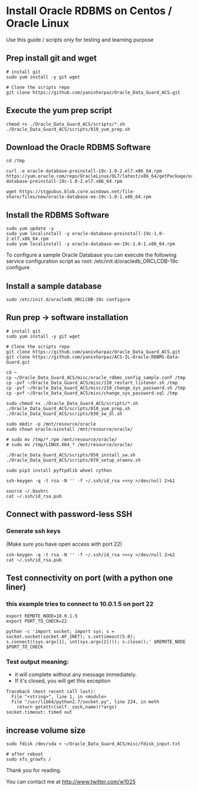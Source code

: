 # Install Oracle RDBMS on Centos / Oracle Linux  

Use this guide / scripts only for testing and learning purpose 


## Prep install git and wget
```
# install git
sudo yum install -y git wget

# Clone the scripts repo
git clone https://github.com/yanivharpaz/Oracle_Data_Guard_ACS.git  

```

## Execute the yum prep script
```
chmod +x ./Oracle_Data_Guard_ACS/scripts/*.sh
./Oracle_Data_Guard_ACS/scripts/010_yum_prep.sh
```

## Download the Oracle RDBMS Software
```
cd /tmp

curl -o oracle-database-preinstall-19c-1.0-2.el7.x86_64.rpm https://yum.oracle.com/repo/OracleLinux/OL7/latest/x86_64/getPackage/oracle-database-preinstall-19c-1.0-2.el7.x86_64.rpm

wget https://stgpubus.blob.core.windows.net/file-share/files/new/oracle-database-ee-19c-1.0-1.x86_64.rpm

```

## Install the RDBMS Software
```
sudo yum update -y
sudo yum localinstall -y oracle-database-preinstall-19c-1.0-2.el7.x86_64.rpm
sudo yum localinstall -y oracle-database-ee-19c-1.0-1.x86_64.rpm

```
  
To configure a sample Oracle Database you can execute the following service configuration script as root: /etc/init.d/oracledb_ORCLCDB-19c configure   

## Install a sample database
```
sudo /etc/init.d/oracledb_ORCLCDB-19c configure
```

## Run prep -> software installation 
```
# install git
sudo yum install -y git wget

# Clone the scripts repo
git clone https://github.com/yanivharpaz/Oracle_Data_Guard_ACS.git  
git clone https://github.com/yanivharpaz/ACS-IL-Oracle-RDBMS-Data-Guard.git  

cd ~
cp ~/Oracle_Data_Guard_ACS/misc/oracle_rdbms_config_sample.conf /tmp
cp -pvf ~/Oracle_Data_Guard_ACS/misc/110_restart_listener.sh /tmp
cp -pvf ~/Oracle_Data_Guard_ACS/misc/210_change_sys_password.sh /tmp
cp -pvf ~/Oracle_Data_Guard_ACS/misc/change_sys_password.sql /tmp

sudo chmod +x ./Oracle_Data_Guard_ACS/scripts/*.sh
./Oracle_Data_Guard_ACS/scripts/010_yum_prep.sh
./Oracle_Data_Guard_ACS/scripts/030_sw_dl.sh

sudo mkdir -p /mnt/resource/oracle
sudo chown oracle:oinstall /mnt/resource/oracle/

# sudo mv /tmp/*.rpm /mnt/resource/oracle/
# sudo mv /tmp/LINUX.X64_* /mnt/resource/oracle/

./Oracle_Data_Guard_ACS/scripts/050_install_sw.sh
./Oracle_Data_Guard_ACS/scripts/070_setup_oraenv.sh

sudo pip3 install pyftpdlib wheel cython

ssh-keygen -q -t rsa -N '' -f ~/.ssh/id_rsa <<<y >/dev/null 2>&1

source ~/.bashrc
cat ~/.ssh/id_rsa.pub

```


## Connect with password-less SSH
### Generate ssh keys  
 (Make sure you have open access with port 22)
```
ssh-keygen -q -t rsa -N '' -f ~/.ssh/id_rsa <<<y >/dev/null 2>&1
cat ~/.ssh/id_rsa.pub

```

## Test connectivity on port (with a python one liner)
### this example tries to connect to 10.0.1.5 on port 22
```
export REMOTE_NODE=10.0.1.5
export PORT_TO_CHECK=22

python -c 'import socket; import sys; s = socket.socket(socket.AF_INET); s.settimeout(5.0); s.connect((sys.argv[1], int(sys.argv[2]))); s.close();' $REMOTE_NODE $PORT_TO_CHECK

```

### Test output meaning:
* it will complete without any message immediately. 
* If it's closed, you will get this exception  
```
Traceback (most recent call last):
  File "<string>", line 1, in <module>
  File "/usr/lib64/python2.7/socket.py", line 224, in meth
    return getattr(self._sock,name)(*args)
socket.timeout: timed out
```

## increase volume size
```
sudo fdisk /dev/sda < ~/Oracle_Data_Guard_ACS/misc/fdisk_input.txt

# after reboot
sudo xfs_growfs /

```


Thank you for reading.  
  

You can contact me at http://www.twitter.com/w1025
  
